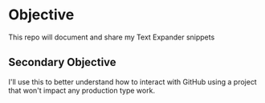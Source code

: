 # Objective
This repo will document and share my Text Expander snippets

## Secondary Objective
I'll use this to better understand how to interact with GitHub using a project that won't impact any production type work.
